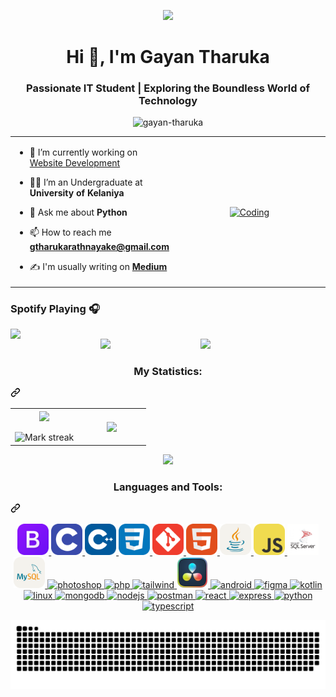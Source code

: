 

<p align="center">
  <img src="https://raw.githubusercontent.com/7oSkaaa/7oSkaaa/main/Images/about_me.gif" width= 115>
</p>

<h1 align="center">Hi 👋, I'm Gayan Tharuka</h1>
<h3 align="center">Passionate IT Student | Exploring the Boundless World of Technology</h3>

<p align="center"> <img src="https://komarev.com/ghpvc/?username=gayan-tharuka&label=Profile%20views&color=0e75b6&style=flat" alt="gayan-tharuka" /> </p>

<table align="center">
<tbody><tr border="none">
<td width="50%" align="left">
<ul dir="auto">
<li>
<p dir="auto">🔭 I’m currently working on <a href="https://hotzyfoods.com">Website Development</a></p>
</li>
<li>
<p dir="auto">🧑‍🎓 I’m an Undergraduate at <strong>University of Kelaniya</strong></p>
</li>
<li>
<p dir="auto">💬 Ask me about <strong>Python</strong></p>
</li>
<li>
<p dir="auto">📫 How to reach me <strong><a href="mailto:gtharukarathnayake@gmail.com">gtharukarathnayake@gmail.com</a></strong></p>
</li>
<li>
<p dir="auto">✍️ I'm usually writing on <strong><a href="https://medium.com/@gayantharuka95">Medium</a></strong></p>
</li>
</ul>
</td>
<td width="50%" align="center">
  <a target="_blank" rel="noopener noreferrer nofollow" href="https://repository-images.githubusercontent.com/588181932/e36ec678-7984-4cdd-8e4c-a3932772ff8e"><img align="center" alt="Coding" width="450" src="https://repository-images.githubusercontent.com/588181932/e36ec678-7984-4cdd-8e4c-a3932772ff8e" style="max-width: 100%;"></a>
  </td>
</tr>
</tbody></table>

### Spotify Playing 🎧

<div align="center">
  <img src="https://novatorem.bgstatic.vercel.app/api/spotify" width= 500 style="float: left;">
  <img src="https://camo.githubusercontent.com/d8db642d6930b478003c60e7896857d2f367caef1c90271dd919bc3021d5bfea/68747470733a2f2f6d656469612e67697068792e636f6d2f6d656469612f4a3542315938515a6e7a5858624c514942752f67697068792e676966" width= 200 style="float: right;">
</div>


<p  align="center"> <img src="https://user-images.githubusercontent.com/73097560/115834477-dbab4500-a447-11eb-908a-139a6edaec5c.gif"> 

<div class="markdown-heading" dir="auto"><h3 align="center" tabindex="-1" class="heading-element" dir="auto">My Statistics:</h3><a id="user-content-my-statistics" class="anchor" aria-label="Permalink: My Statistics:" href="#my-statistics"><svg class="octicon octicon-link" viewBox="0 0 16 16" version="1.1" width="16" height="16" aria-hidden="true"><path d="m7.775 3.275 1.25-1.25a3.5 3.5 0 1 1 4.95 4.95l-2.5 2.5a3.5 3.5 0 0 1-4.95 0 .751.751 0 0 1 .018-1.042.751.751 0 0 1 1.042-.018 1.998 1.998 0 0 0 2.83 0l2.5-2.5a2.002 2.002 0 0 0-2.83-2.83l-1.25 1.25a.751.751 0 0 1-1.042-.018.751.751 0 0 1-.018-1.042Zm-4.69 9.64a1.998 1.998 0 0 0 2.83 0l1.25-1.25a.751.751 0 0 1 1.042.018.751.751 0 0 1 .018 1.042l-1.25 1.25a3.5 3.5 0 1 1-4.95-4.95l2.5-2.5a3.5 3.5 0 0 1 4.95 0 .751.751 0 0 1-.018 1.042.751.751 0 0 1-1.042.018 1.998 1.998 0 0 0-2.83 0l-2.5 2.5a1.998 1.998 0 0 0 0 2.83Z"></path></svg></a></div>

  
<table border="0" align="center">
<tr border="0">
<td width="50%" align="center">
  
  <img  align="center"  src="https://github-readme-stats.vercel.app/api?username=gayan-tharuka&theme=cobalt&show_icons=true&count_private=true" >
  <br></br>
  <img  title="🔥 Get streak stats for your profile at git.io/streak-stats" alt="Mark streak" src="https://github-readme-streak-stats.herokuapp.com/?user=gayan-tharuka&theme=dark&hide_border=true" />
  
</td>

<td width="50%" align="center">

  <img  align="center"  src="https://github-readme-stats.anuraghazra1.vercel.app/api/top-langs/?username=gayan-tharuka&theme=dark&hide_border=true&no-bg=true&no-frame=true&langs_count=10"/>
  
  </td>
</tr>
</table>

<p  align="center">
<img src="https://user-images.githubusercontent.com/73097560/115834477-dbab4500-a447-11eb-908a-139a6edaec5c.gif"> 

<div class="markdown-heading" dir="auto"><h3 align="center" tabindex="-1" class="heading-element" dir="auto">Languages and Tools:</h3><a id="user-content-languages-and-tools" class="anchor" aria-label="Permalink: Languages and Tools:" href="#languages-and-tools"><svg class="octicon octicon-link" viewBox="0 0 16 16" version="1.1" width="16" height="16" aria-hidden="true"><path d="m7.775 3.275 1.25-1.25a3.5 3.5 0 1 1 4.95 4.95l-2.5 2.5a3.5 3.5 0 0 1-4.95 0 .751.751 0 0 1 .018-1.042.751.751 0 0 1 1.042-.018 1.998 1.998 0 0 0 2.83 0l2.5-2.5a2.002 2.002 0 0 0-2.83-2.83l-1.25 1.25a.751.751 0 0 1-1.042-.018.751.751 0 0 1-.018-1.042Zm-4.69 9.64a1.998 1.998 0 0 0 2.83 0l1.25-1.25a.751.751 0 0 1 1.042.018.751.751 0 0 1 .018 1.042l-1.25 1.25a3.5 3.5 0 1 1-4.95-4.95l2.5-2.5a3.5 3.5 0 0 1 4.95 0 .751.751 0 0 1-.018 1.042.751.751 0 0 1-1.042.018 1.998 1.998 0 0 0-2.83 0l-2.5 2.5a1.998 1.998 0 0 0 0 2.83Z"></path></svg></a></div>

<p align="center" dir="auto"> <a href="https://getbootstrap.com" rel="nofollow"> <img src="https://github.com/tandpfun/skill-icons/raw/main/icons/Bootstrap.svg" alt="bootstrap" width="50" height="50" style="max-width: 100%;"> </a> <a href="https://www.cprogramming.com/" rel="nofollow"> <img src="https://github.com/tandpfun/skill-icons/raw/main/icons/C.svg" alt="c" width="50" height="50" style="max-width: 100%;"> </a> <a href="https://www.w3schools.com/cpp/" rel="nofollow"> <img src="https://github.com/tandpfun/skill-icons/raw/main/icons/CPP.svg" alt="cplusplus" width="50" height="50" style="max-width: 100%;"> </a> <a href="https://www.w3schools.com/css/" rel="nofollow"> <img src="https://github.com/tandpfun/skill-icons/raw/main/icons/CSS.svg" alt="css3" width="50" height="50" style="max-width: 100%;"> </a> <a href="https://git-scm.com/" rel="nofollow"> <img src="https://github.com/tandpfun/skill-icons/raw/main/icons/Git.svg" alt="git" width="50" height="50" style="max-width: 100%;"> </a> <a href="https://www.w3.org/html/" rel="nofollow"> <img src="https://github.com/tandpfun/skill-icons/raw/main/icons/HTML.svg" alt="html5" width="50" height="50" style="max-width: 100%;"> </a> <a href="https://www.java.com" rel="nofollow"> <img src="https://github.com/tandpfun/skill-icons/raw/main/icons/Java-Light.svg" alt="java" width="50" height="50" style="max-width: 100%;"> </a> <a href="https://developer.mozilla.org/en-US/docs/Web/JavaScript" rel="nofollow"> <img src="https://github.com/tandpfun/skill-icons/raw/main/icons/JavaScript.svg" alt="javascript" width="50" height="50" style="max-width: 100%;"> </a> <a href="https://www.microsoft.com/en-us/sql-server" rel="nofollow"> <img src="https://github.com/Scar1109/skill-icons/raw/Scar1109/icons/microsoftSQL.svg" alt="mssql" width="50" height="50" style="max-width: 100%;"> </a> <a href="https://www.mysql.com/" rel="nofollow"> <img src="https://github.com/tandpfun/skill-icons/raw/main/icons/MySQL-Light.svg" alt="mysql" width="50" height="50" style="max-width: 100%;"> </a> <a href="https://www.photoshop.com/en" rel="nofollow"> <img src="https://github.com/Scar1109/skill-icons/raw/Scar1109/icons/Photoshop.svg" alt="photoshop" width="50" height="50" style="max-width: 100%;"> </a> <a href="https://www.php.net" rel="nofollow"> <img src="https://github.com/Scar1109/skill-icons/raw/Scar1109/icons/PHP-Light.svg" alt="php" width="50" height="50" style="max-width: 100%;"> </a> <a href="https://tailwindcss.com/" rel="nofollow"> <img src="https://github.com/Scar1109/skill-icons/raw/Scar1109/icons/TailwindCSS-Light.svg" alt="tailwind" width="50" height="50" style="max-width: 100%;"> </a> <a href="https://www.blackmagicdesign.com/products/davinciresolve" rel="nofollow"> <img src="https://github.com/Scar1109/skill-icons/raw/Scar1109/icons/DavinchiResolve.svg" alt="DavinchiResolve" width="50" height="50" style="max-width: 100%;"> </a> <a href="https://developer.android.com" rel="nofollow"> <img src="https://github.com/Scar1109/skill-icons/raw/main/icons/AndroidStudio-Light.svg" alt="android" width="50" height="50" style="max-width: 100%;"> </a> <a href="https://www.figma.com/" rel="nofollow"> <img src="https://github.com/Scar1109/skill-icons/raw/main/icons/Figma-Light.svg" alt="figma" width="50" height="50" style="max-width: 100%;"> </a> <a href="https://kotlinlang.org" rel="nofollow"> <img src="https://github.com/Scar1109/skill-icons/raw/main/icons/Kotlin-Light.svg" alt="kotlin" width="50" height="50" style="max-width: 100%;"> </a> <a href="https://www.linux.org/" rel="nofollow"> <img src="https://github.com/Scar1109/skill-icons/raw/main/icons/Linux-Light.svg" alt="linux" width="50" height="50" style="max-width: 100%;"> </a> <a href="https://www.mongodb.com/" rel="nofollow"> <img src="https://github.com/Scar1109/skill-icons/raw/main/icons/MongoDB.svg" alt="mongodb" width="50" height="50" style="max-width: 100%;"> </a> <a href="https://nodejs.org" rel="nofollow"> <img src="https://github.com/Scar1109/skill-icons/raw/main/icons/NodeJS-Light.svg" alt="nodejs" width="50" height="50" style="max-width: 100%;"> </a> <a href="https://postman.com" rel="nofollow"> <img src="https://github.com/Scar1109/skill-icons/raw/main/icons/Postman.svg" alt="postman" width="50" height="50" style="max-width: 100%;"> </a> <a href="https://reactjs.org/" rel="nofollow"> <img src="https://github.com/Scar1109/skill-icons/raw/main/icons/React-Light.svg" alt="react" width="50" height="50" style="max-width: 100%;"> </a> <a href="https://expressjs.com" rel="nofollow"> <img src="https://github.com/Scar1109/skill-icons/raw/main/icons/ExpressJS-Light.svg" alt="express" width="50" height="50" style="max-width: 100%;"> </a> <a href="https://www.python.org" rel="nofollow"> <img src="https://github.com/Scar1109/skill-icons/raw/main/icons/Python-Light.svg" alt="python" width="50" height="50" style="max-width: 100%;"> </a> <a href="https://www.typescriptlang.org/" rel="nofollow"> <img src="https://github.com/Scar1109/skill-icons/raw/main/icons/TypeScript.svg" alt="typescript" width="50" height="50" style="max-width: 100%;"> </a> </p>

<p align="center">
  <img src="https://github.com/DHANOLA/DHANOLA/raw/output/github-contribution-grid-snake.svg" alt="snake"></center>
</p>

